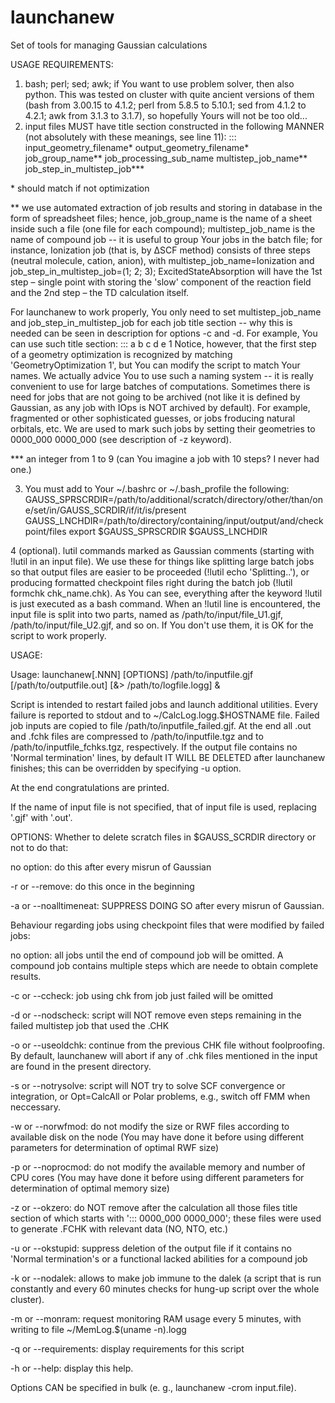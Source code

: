 # launchanew
Set of tools for managing Gaussian calculations

USAGE REQUIREMENTS:
1. bash; perl; sed; awk; if You want to use problem solver, then also python. This was tested on cluster with quite ancient versions of them (bash from 3.00.15 to 4.1.2; perl from 5.8.5 to 5.10.1; sed from 4.1.2 to 4.2.1; awk from 3.1.3 to 3.1.7), so hopefully Yours will not be too old...
2. input files MUST have title section constructed in the following MANNER (not absolutely with these meanings, see line 11):
	::: input_geometry_filename* output_geometry_filename* job_group_name** job_processing_sub_name multistep_job_name** job_step_in_multistep_job***

\* should match if not optimization

** we use automated extraction of job results and storing in database in the form of spreadsheet files; hence, job_group_name is the name of a sheet inside such a file (one file for each compound); multistep_job_name is the name of compound job -- it is useful to group Your jobs in the batch file; for instance, Ionization job (that is, by ΔSCF method) consists of three steps (neutral molecule, cation, anion), with multistep_job_name=Ionization and job_step_in_multistep_job=(1; 2; 3); ExcitedStateAbsorption will have the 1st step – single point with storing the 'slow' component of the reaction field and the 2nd step – the TD calculation itself.

For launchanew to work properly, You only need to set multistep_job_name and job_step_in_multistep_job for each job title section -- why this is needed can be seen in description for options -c and -d. For example, You can use such title section:
	::: a b c d e 1
Notice, however, that the first step of a geometry optimization is recognized by matching 'GeometryOptimization 1', but You can modify the script to match Your names. We actually advice You to use such a naming system -- it is really convenient to use for large batches of computations.
Sometimes there is need for jobs that are not going to be archived (not like it is defined by Gaussian, as any job with IOps is NOT archived by default). For example, fragmented or other sophisticated guesses, or jobs froducing natural orbitals, etc. We are used to mark such jobs by setting their geometries to 0000_000 0000_000 (see description of -z keyword).

*** an integer from 1 to 9 (can You imagine a job with 10 steps? I never had one.)

3. You must add to Your ~/.bashrc or ~/.bash_profile the following:
	 GAUSS_SPRSCRDIR=/path/to/additional/scratch/directory/other/than/one/set/in/GAUSS_SCRDIR/if/it/is/present
	 GAUSS_LNCHDIR=/path/to/directory/containing/input/output/and/checkpoint/files
	 export $GAUSS_SPRSCRDIR $GAUSS_LNCHDIR
	 
4 (optional). lutil commands marked as Gaussian comments (starting with !lutil in an input file). We use these for things like splitting large batch jobs so that output files are easier to be proceeded (!lutil echo 'Splitting..'), or producing formatted checkpoint files right during  the batch job (!lutil formchk chk_name.chk). As You can see, everything after the keyword !lutil is just executed as a bash command. When an !lutil line is encountered, the input file is split into two parts, named as /path/to/input/file_U1.gjf, /path/to/input/file_U2.gjf, and so on. If You don't use them, it is OK for the script to work properly.


USAGE: 

Usage: launchanew\[.NNN] \[OPTIONS] /path/to/inputfile.gjf \[/path/to/outputfile.out] \[&> /path/to/logfile.logg] &

Script is intended to restart failed jobs and launch additional utilities. Every failure is reported to stdout and to ~/CalcLog.logg.$HOSTNAME file. Failed job inputs are copied to file /path/to/inputfile_failed.gjf. At the end all .out and .fchk files are compressed to /path/to/inputfile.tgz and to /path/to/inputfile_fchks.tgz, respectively. If the output file contains no 'Normal termination' lines, by default IT WILL BE DELETED after launchanew finishes; this can be overridden by specifying -u option.

At the end congratulations are printed.

If the name of input file is not specified, that of input file is used, replacing '.gjf' with '.out'.


OPTIONS:
Whether to delete scratch files in $GAUSS_SCRDIR directory or not to do that:

   no option: do this after every misrun of Gaussian
   
   -r or --remove:	do this once in the beginning
   
   -a or --noalltimeneat:	SUPPRESS DOING SO after every misrun of Gaussian.
   
Behaviour regarding jobs using checkpoint files that were modified by failed jobs:

   no option: all jobs until the end of compound job will be omitted. A compound job contains multiple steps which are neede to obtain complete results.
   
   -c or  --ccheck:	job using chk from job just failed will be omitted
   
   -d or --nodscheck:	script will NOT remove even steps remaining in the failed multistep job that used the .CHK   
   
-o or --useoldchk:	continue from the previous CHK file without foolproofing. By default, launchanew will abort if any of .chk files mentioned in the input are found in the present directory.

-s or --notrysolve:	script will NOT try to solve SCF convergence or integration, or Opt=CalcAll or Polar problems, e.g., switch off FMM when neccessary.

-w or --norwfmod:	do not modify the size or RWF files according to available disk on the node (You may have done it before using different parameters for determination of optimal RWF size)

-p or --noprocmod:	do not modify the available memory and number of CPU cores (You may have done it before using different parameters for determination of optimal memory size)

-z or --okzero:	do NOT remove after the calculation all those files title section of which starts with '::: 0000_000 0000_000'; these files were used to generate .FCHK with relevant data (NO, NTO, etc.)

-u or --okstupid:	suppress deletion of the output file if it contains no 'Normal termination's or a functional lacked abilities for a compound job

-k or --nodalek:	allows to make job immune to the dalek (a script that is run constantly and every 60 minutes checks for hung-up script over the whole cluster).

-m or --monram:	request monitoring RAM usage every 5 minutes, with writing to file ~/MemLog.$(uname -n).logg

-q or --requirements:	display requirements for this script

-h or --help:	display this help.


Options CAN be specified in bulk (e. g., launchanew -crom input.file).
